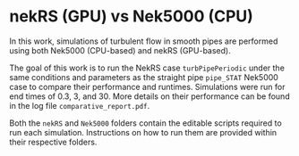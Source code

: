 # nekRS (GPU) vs Nek5000 (CPU)

In this work, simulations of turbulent flow in smooth pipes are performed using both Nek5000 (CPU-based) and nekRS (GPU-based). 

The goal of this work is to run the NekRS case `turbPipePeriodic` under the same conditions and parameters as the straight pipe `pipe_STAT` Nek5000 case to compare their performance and runtimes. Simulations were run for end times of 0.3, 3, and 30. More details on their performance can be found in the log file `comparative_report.pdf`.

Both the `nekRS` and `Nek5000` folders contain the editable scripts required to run each simulation. Instructions on how to run them are provided within their respective folders.
